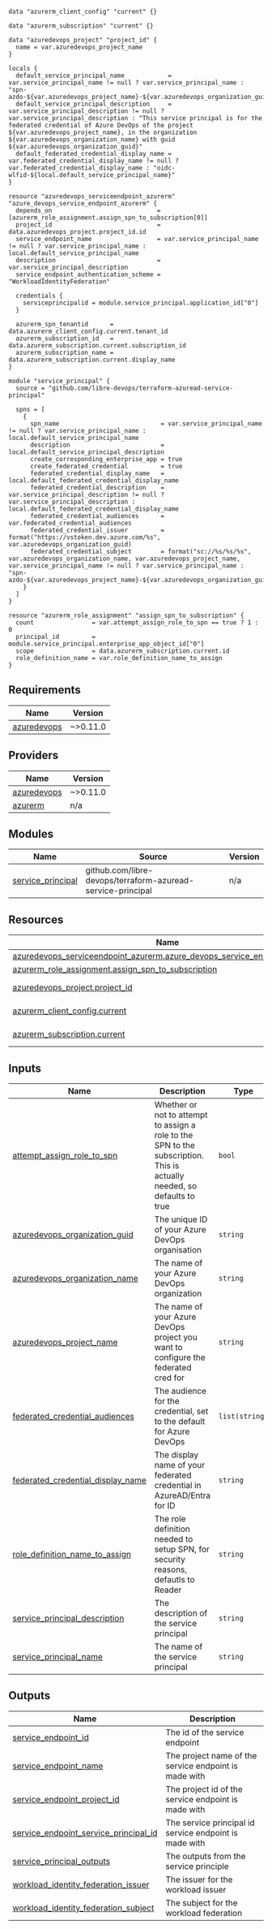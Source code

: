 ```hcl
data "azurerm_client_config" "current" {}

data "azurerm_subscription" "current" {}

data "azuredevops_project" "project_id" {
  name = var.azuredevops_project_name
}

locals {
  default_service_principal_name            = var.service_principal_name != null ? var.service_principal_name : "spn-azdo-${var.azuredevops_project_name}-${var.azuredevops_organization_guid}"
  default_service_principal_description     = var.service_principal_description != null ? var.service_principal_description : "This service principal is for the federated credential of Azure DevOps of the project ${var.azuredevops_project_name}, in the organization ${var.azuredevops_organization_name} with guid ${var.azuredevops_organization_guid}"
  default_federated_credential_display_name = var.federated_credential_display_name != null ? var.federated_credential_display_name : "oidc-wlfid-${local.default_service_principal_name}"
}

resource "azuredevops_serviceendpoint_azurerm" "azure_devops_service_endpoint_azurerm" {
  depends_on                             = [azurerm_role_assignment.assign_spn_to_subscription[0]]
  project_id                             = data.azuredevops_project.project_id.id
  service_endpoint_name                  = var.service_principal_name != null ? var.service_principal_name : local.default_service_principal_name
  description                            = var.service_principal_description
  service_endpoint_authentication_scheme = "WorkloadIdentityFederation"

  credentials {
    serviceprincipalid = module.service_principal.application_id["0"]
  }

  azurerm_spn_tenantid      = data.azurerm_client_config.current.tenant_id
  azurerm_subscription_id   = data.azurerm_subscription.current.subscription_id
  azurerm_subscription_name = data.azurerm_subscription.current.display_name
}

module "service_principal" {
  source = "github.com/libre-devops/terraform-azuread-service-principal"

  spns = [
    {
      spn_name                            = var.service_principal_name != null ? var.service_principal_name : local.default_service_principal_name
      description                         = local.default_service_principal_description
      create_corresponding_enterprise_app = true
      create_federated_credential         = true
      federated_credential_display_name   = local.default_federated_credential_display_name
      federated_credential_description    = var.service_principal_description != null ? var.service_principal_description : local.default_federated_credential_display_name
      federated_credential_audiences      = var.federated_credential_audiences
      federated_credential_issuer         = format("https://vstoken.dev.azure.com/%s", var.azuredevops_organization_guid)
      federated_credential_subject        = format("sc://%s/%s/%s", var.azuredevops_organization_name, var.azuredevops_project_name, var.service_principal_name != null ? var.service_principal_name : "spn-azdo-${var.azuredevops_project_name}-${var.azuredevops_organization_guid}")
    }
  ]
}

resource "azurerm_role_assignment" "assign_spn_to_subscription" {
  count                = var.attempt_assign_role_to_spn == true ? 1 : 0
  principal_id         = module.service_principal.enterprise_app_object_id["0"]
  scope                = data.azurerm_subscription.current.id
  role_definition_name = var.role_definition_name_to_assign
}
```
## Requirements

| Name | Version |
|------|---------|
| <a name="requirement_azuredevops"></a> [azuredevops](#requirement\_azuredevops) | ~>0.11.0 |

## Providers

| Name | Version |
|------|---------|
| <a name="provider_azuredevops"></a> [azuredevops](#provider\_azuredevops) | ~>0.11.0 |
| <a name="provider_azurerm"></a> [azurerm](#provider\_azurerm) | n/a |

## Modules

| Name | Source | Version |
|------|--------|---------|
| <a name="module_service_principal"></a> [service\_principal](#module\_service\_principal) | github.com/libre-devops/terraform-azuread-service-principal | n/a |

## Resources

| Name | Type |
|------|------|
| [azuredevops_serviceendpoint_azurerm.azure_devops_service_endpoint_azurerm](https://registry.terraform.io/providers/microsoft/azuredevops/latest/docs/resources/serviceendpoint_azurerm) | resource |
| [azurerm_role_assignment.assign_spn_to_subscription](https://registry.terraform.io/providers/hashicorp/azurerm/latest/docs/resources/role_assignment) | resource |
| [azuredevops_project.project_id](https://registry.terraform.io/providers/microsoft/azuredevops/latest/docs/data-sources/project) | data source |
| [azurerm_client_config.current](https://registry.terraform.io/providers/hashicorp/azurerm/latest/docs/data-sources/client_config) | data source |
| [azurerm_subscription.current](https://registry.terraform.io/providers/hashicorp/azurerm/latest/docs/data-sources/subscription) | data source |

## Inputs

| Name | Description | Type | Default | Required |
|------|-------------|------|---------|:--------:|
| <a name="input_attempt_assign_role_to_spn"></a> [attempt\_assign\_role\_to\_spn](#input\_attempt\_assign\_role\_to\_spn) | Whether or not to attempt to assign a role to the SPN to the subscription.  This is actually needed, so defaults to true | `bool` | `true` | no |
| <a name="input_azuredevops_organization_guid"></a> [azuredevops\_organization\_guid](#input\_azuredevops\_organization\_guid) | The unique ID of your Azure DevOps organisation | `string` | n/a | yes |
| <a name="input_azuredevops_organization_name"></a> [azuredevops\_organization\_name](#input\_azuredevops\_organization\_name) | The name of your Azure DevOps organization | `string` | n/a | yes |
| <a name="input_azuredevops_project_name"></a> [azuredevops\_project\_name](#input\_azuredevops\_project\_name) | The name of your Azure DevOps project you want to configure the federated cred for | `string` | n/a | yes |
| <a name="input_federated_credential_audiences"></a> [federated\_credential\_audiences](#input\_federated\_credential\_audiences) | The audience for the credential, set to the default for Azure DevOps | `list(string)` | <pre>[<br>  "api://AzureADTokenExchange"<br>]</pre> | no |
| <a name="input_federated_credential_display_name"></a> [federated\_credential\_display\_name](#input\_federated\_credential\_display\_name) | The display name of your federated credential in AzureAD/Entra for ID | `string` | `null` | no |
| <a name="input_role_definition_name_to_assign"></a> [role\_definition\_name\_to\_assign](#input\_role\_definition\_name\_to\_assign) | The role definition needed to setup SPN, for security reasons, defautls to Reader | `string` | `"Reader"` | no |
| <a name="input_service_principal_description"></a> [service\_principal\_description](#input\_service\_principal\_description) | The description of the service principal | `string` | `null` | no |
| <a name="input_service_principal_name"></a> [service\_principal\_name](#input\_service\_principal\_name) | The name of the service principal | `string` | `null` | no |

## Outputs

| Name | Description |
|------|-------------|
| <a name="output_service_endpoint_id"></a> [service\_endpoint\_id](#output\_service\_endpoint\_id) | The id of the service endpoint |
| <a name="output_service_endpoint_name"></a> [service\_endpoint\_name](#output\_service\_endpoint\_name) | The project name of the service endpoint is made with |
| <a name="output_service_endpoint_project_id"></a> [service\_endpoint\_project\_id](#output\_service\_endpoint\_project\_id) | The project id of the service endpoint is made with |
| <a name="output_service_endpoint_service_principal_id"></a> [service\_endpoint\_service\_principal\_id](#output\_service\_endpoint\_service\_principal\_id) | The service principal id service endpoint is made with |
| <a name="output_service_principal_outputs"></a> [service\_principal\_outputs](#output\_service\_principal\_outputs) | The outputs from the service principle |
| <a name="output_workload_identity_federation_issuer"></a> [workload\_identity\_federation\_issuer](#output\_workload\_identity\_federation\_issuer) | The issuer for the workload issuer |
| <a name="output_workload_identity_federation_subject"></a> [workload\_identity\_federation\_subject](#output\_workload\_identity\_federation\_subject) | The subject for the workload federation |
